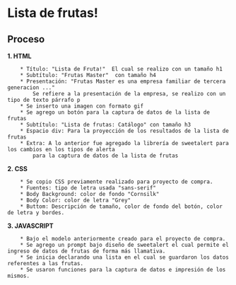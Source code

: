 # Lista de frutas!
 
## Proceso

 **1. HTML**

		* Título: "Lista de Fruta!"  El cual se realizo con un tamaño h1
		* Subtítulo: "Frutas Master"  con tamaño h4
		* Presentación: "Frutas Master es una empresa familiar de tercera generacion ..." 
			Se refiere a la presentación de la empresa, se realizo con un tipo de texto párrafo p
		* Se inserto una imagen con formato gif
		* Se agrego un botón para la captura de datos de la lista de frutas
		* Subtítulo: "Lista de frutas: Catálogo" con tamaño h3
		* Espacio div: Para la proyección de los resultados de la lista de frutas
		* Extra: A lo anterior fue agregado la librería de sweetalert para los cambios en los tipos de alerta
			para la captura de datos de la lista de frutas


**2. CSS**

		* Se copio CSS previamente realizado para proyecto de compra.
		* Fuentes: tipo de letra usada "sans-serif"
		* Body Background: color de fondo "Cornsilk"
		* Body Color: color de letra "Grey"
		* Buttom: Descripción de tamaño, color de fondo del botón, color de letra y bordes.


**3. JAVASCRIPT**

		* Bajo el modelo anteriormente creado para el proyecto de compra.
		* Se agrego un prompt bajo diseño de sweetalert el cual permite el ingreso de datos de frutas de forma más llamativa.
		* Se inicia declarando una lista en el cual se guardaron los datos referentes a las frutas.
		* Se usaron funciones para la captura de datos e impresión de los mismos.
